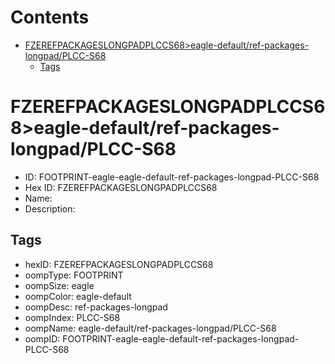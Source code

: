 



Contents
========

* [FZEREFPACKAGESLONGPADPLCCS68>eagle-default/ref-packages-longpad/PLCC-S68](#fzerefpackageslongpadplccs68eagle-defaultref-packages-longpadplcc-s68)
	* [Tags](#tags)

# FZEREFPACKAGESLONGPADPLCCS68>eagle-default/ref-packages-longpad/PLCC-S68

- ID: FOOTPRINT-eagle-eagle-default-ref-packages-longpad-PLCC-S68
- Hex ID: FZEREFPACKAGESLONGPADPLCCS68
- Name: 
- Description: 

## Tags

- hexID: FZEREFPACKAGESLONGPADPLCCS68
- oompType: FOOTPRINT
- oompSize: eagle
- oompColor: eagle-default
- oompDesc: ref-packages-longpad
- oompIndex: PLCC-S68
- oompName: eagle-default/ref-packages-longpad/PLCC-S68
- oompID: FOOTPRINT-eagle-eagle-default-ref-packages-longpad-PLCC-S68
